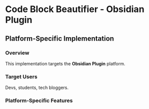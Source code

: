 # Code Block Beautifier - Obsidian Plugin

## Platform-Specific Implementation

### Overview
This implementation targets the **Obsidian Plugin** platform.

### Target Users
Devs, students, tech bloggers.

### Platform-Specific Features
